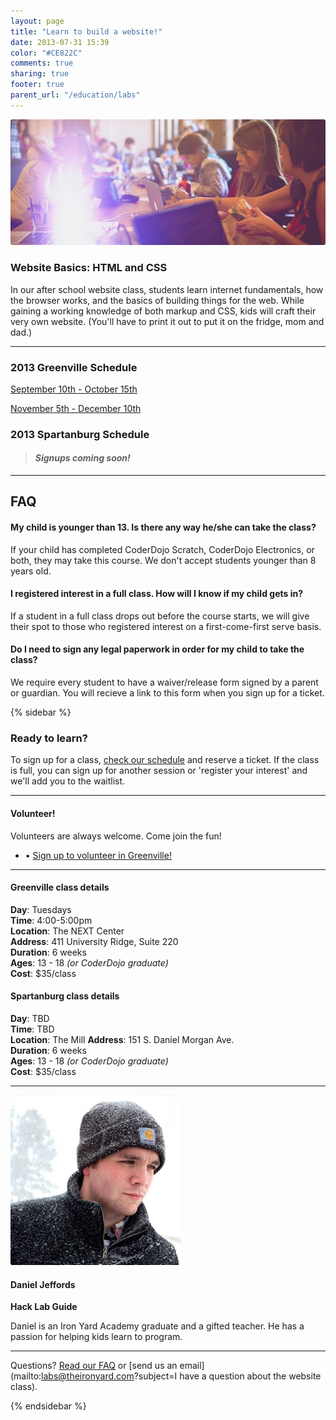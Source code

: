 ```yaml
---
layout: page
title: "Learn to build a website!"
date: 2013-07-31 15:39
color: "#CE822C"
comments: true
sharing: true
footer: true
parent_url: "/education/labs"
---
```


<img src="/images/education/labs/build-a-website.jpg" style="border-radius: 3px;">

### Website Basics: HTML and CSS

In our after school website class, students learn internet fundamentals, how the browser works, and the basics of building things for the web. While gaining a working knowledge of both markup and CSS, kids will craft their very own website. (You'll have to print it out to put it on the fridge, mom and dad.)

---
<a id="schedule"></a>
### 2013 Greenville Schedule

<a href="https://tito.io/the-iron-yard/greenville-labs-build-a-website-september-2013" class="button"> September 10th - October 15th</a>  

<a href="https://tito.io/the-iron-yard/greenville-labs-build-a-website-november-2013" class="button"> November 5th - December 10th</a>

### 2013 Spartanburg Schedule

> #### *Signups coming soon!*

---
<a id="faq"></a>
## FAQ

#### My child is younger than 13. Is there any way he/she can take the class?

If your child has completed CoderDojo Scratch, CoderDojo Electronics, or both, they may take this course. We don't accept students younger than 8 years old.

#### I registered interest in a full class. How will I know if my child gets in?

If a student in a full class drops out before the course starts, we will give their spot to those who registered interest on a first-come-first serve basis. 

#### Do I need to sign any legal paperwork in order for my child to take the class? 

We require every student to have a waiver/release form signed by a parent or guardian. You will recieve a link to this form when you sign up for a ticket. 

{% sidebar %}

### Ready to learn?

To sign up for a class, [check our schedule](#schedule) and reserve a ticket. If the class is full, you can sign up for another session or 'register your interest' and we'll add you to the waitlist. 

---

#### Volunteer!

Volunteers are always welcome. Come join the fun! 

<ul>
  <li>• <a href="http://eepurl.com/DWqpb"> Sign up to volunteer in Greenville!</a></li>
</ul>

---
#### Greenville class details

**Day**: Tuesdays  
**Time**: 4:00-5:00pm  
**Location**: The NEXT Center  
**Address**: 411 University Ridge, Suite 220  
**Duration**: 6 weeks  
**Ages**: 13 - 18 *(or CoderDojo graduate)*  
**Cost**: $35/class

#### Spartanburg class details

**Day**: TBD  
**Time**: TBD  
**Location**: The Mill 
**Address**: 151 S. Daniel Morgan Ave.  
**Duration**: 6 weeks  
**Ages**: 13 - 18 *(or CoderDojo graduate)*  
**Cost**: $35/class

---

<img src="/images/education/labs/daniel-jeffords-instructor.jpg" style="border-radius: 3px;">

#### Daniel Jeffords

**Hack Lab Guide**

Daniel is an Iron Yard Academy graduate and a gifted teacher. He has a passion for helping kids learn to program. 

---

Questions? [Read our FAQ](#faq) or [send us an email](mailto:labs@theironyard.com?subject=I have a question about the website class).

{% endsidebar %}
